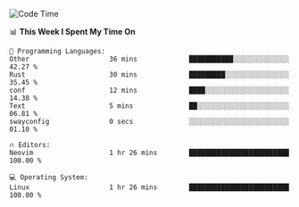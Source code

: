 <!-- [![Top Langs](https://github-readme-stats.vercel.app/api/top-langs/?username=gagahsyuja&theme=dracula&hide_border=true&border_radius=7)](https://github.com/anuraghazra/github-readme-stats) -->

<!--START_SECTION:waka-->
![Code Time](http://img.shields.io/badge/Code%20Time-652%20hrs%2059%20mins-blue)

📊 **This Week I Spent My Time On** 

```text
💬 Programming Languages: 
Other                    36 mins             ███████████░░░░░░░░░░░░░░   42.27 % 
Rust                     30 mins             █████████░░░░░░░░░░░░░░░░   35.45 % 
conf                     12 mins             ████░░░░░░░░░░░░░░░░░░░░░   14.38 % 
Text                     5 mins              ██░░░░░░░░░░░░░░░░░░░░░░░   06.81 % 
swayconfig               0 secs              ░░░░░░░░░░░░░░░░░░░░░░░░░   01.10 % 

🔥 Editors: 
Neovim                   1 hr 26 mins        █████████████████████████   100.00 % 

💻 Operating System: 
Linux                    1 hr 26 mins        █████████████████████████   100.00 % 
```


<!--END_SECTION:waka-->
